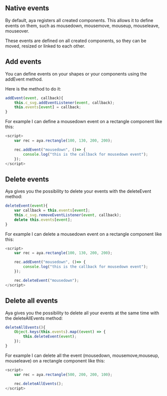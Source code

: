## Native events

By default, aya registers all created components.
This allows it to define events on them, such as mousedown, mousemove, mouseup, mouseleave, mouseover.

These events are defined on all created components, so they can be moved, resized or linked to each other.


## Add events

You can define events on your shapes or your components using the addEvent method.

Here is the method to do it:

```js
addEvent(event, callback){
    this.c_svg.addEventListener(event, callback);
    this.events[event] = callback;
}
```
For example I can define a mousedown event on a rectangle component like this:


```js
<script>
    var rec = aya.rectangle(100, 130, 200, 200);

    rec.addEvent("mousedown", ()=> {
        console.log("this is the callback for mousedown event");
    });
</script>
```

## Delete events

Aya gives you the possibility to delete your events with the deleteEvent method:


```js
deleteEvent(event){
    var callback = this.events[event];
    this.c_svg.removeEventListener(event, callback);
    delete this.events[event];
}
```

For example I can delete a mousedown event on a rectangle component like this:


```js
<script>
    var rec = aya.rectangle(100, 130, 200, 200);

    rec.addEvent("mousedown", ()=> {
        console.log("this is the callback for mousedown event");
    });

    rec.deleteEvent("mousedown");
</script>
```

## Delete all events

Aya gives you the possibility to delete all your events at the same time with the deleteAllEvents method:


```js
deleteAllEvents(){
    Object.keys(this.events).map((event) => {
        this.deleteEvent(event);
    });
}
```

For example I can delete all the event (mousedown, mousemove,mouseup, mouseleave) on a rectangle component like this:

```js
<script>
    var rec = aya.rectangle(500, 200, 200, 100);

    rec.deleteAllEvents();
</script>
```
